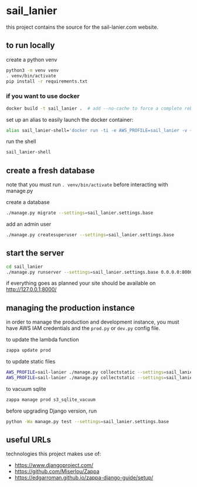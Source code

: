 # sail_lanier

this project contains the source for the sail-lanier.com website.

## to run locally

create a python venv

```bash
python3 -m venv venv
. venv/bin/activate
pip install -r requirements.txt
```

### if you want to use docker

```bash
docker build -t sail_lanier .  # add --no-cache to force a complete rebuild
```

set up an alias to easily launch the docker container:

```bash
alias sail_lanier-shell='docker run -ti -e AWS_PROFILE=sail_lanier -v ~/projects/sail_lanier/sail_lanier/:/var/task -v ~/.aws/:/root/.aws -p 127.0.0.1:8000:8000 --rm sail_lanier'
```

run the shell

```bash
sail_lanier-shell
```

## create a fresh database

note that you must run `. venv/bin/activate` before interacting with manage.py

create a database

```bash
./manage.py migrate --settings=sail_lanier.settings.base
```

add an admin user

```bash
./manage.py createsuperuser --settings=sail_lanier.settings.base
```

## start the server

```bash
cd sail_lanier
./manage.py runserver --settings=sail_lanier.settings.base 0.0.0.0:8000  # remove 0.0.0.0:8000 to only listen on localhost
```

if everything goes as planned your site should be available on http://127.0.0.1:8000/

## managing the production instance

in order to manage the production and development instance, you must have AWS IAM credentials and the `prod.py` or
`dev.py` config file.

to update the lambda function

```bash
zappa update prod
```

to update static files

```bash
AWS_PROFILE=sail-lanier ./manage.py collectstatic --settings=sail_lanier.settings.dev
AWS_PROFILE=sail-lanier ./manage.py collectstatic --settings=sail_lanier.settings.prod
```

to vacuum sqlite

```bash
zappa manage prod s3_sqlite_vacuum
```

before upgrading Django version, run

```bash
python -Wa manage.py test --settings=sail_lanier.settings.base
```

## useful URLs

technologies this project makes use of:

* https://www.djangoproject.com/
* https://github.com/Miserlou/Zappa
* https://edgarroman.github.io/zappa-django-guide/setup/
